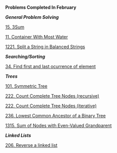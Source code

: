 **Problems Completed In February**

***General Problem Solving***

[15. 3Sum](https://github.com/AashrayAnand/LeetCode/blob/master/February%202020/p15.cpp)

[11. Container With Most Water](https://github.com/AashrayAnand/LeetCode/blob/master/February%202020/p11.cpp)

[1221. Split a String in Balanced Strings](https://github.com/AashrayAnand/LeetCode/blob/master/February%202020/p1221.cpp)

***Searching/Sorting***

[34. Find first and last ocurrence of element](https://github.com/AashrayAnand/LeetCode/blob/master/February%202020/p34.cpp)


***Trees***

[101. Symmetric Tree](https://github.com/AashrayAnand/LeetCode/blob/master/February%202020/p101.cpp)

[222. Count Complete Tree Nodes (recursive)](https://github.com/AashrayAnand/LeetCode/blob/master/February%202020/p222.cpp)

[222. Count Complete Tree Nodes (iterative)](https://github.com/AashrayAnand/LeetCode/blob/master/February%202020/p222iterative.cpp)

[236. Lowest Common Ancestor of a Binary Tree](https://github.com/AashrayAnand/LeetCode/blob/master/February%202020/p236.cpp)

[1315. Sum of Nodes with Even-Valued Grandparent](https://github.com/AashrayAnand/LeetCode/blob/master/February%202020/p1315.cpp)

***Linked Lists***

[206. Reverse a linked list](https://github.com/AashrayAnand/LeetCode/blob/master/February%202020/p206.cpp)


